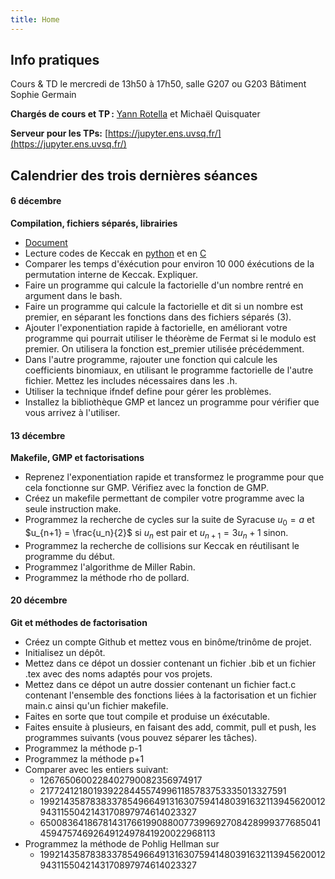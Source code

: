 ```yaml
---
title: Home
---
```


## Info pratiques

Cours & TD le mercredi de 13h50 à 17h50, salle G207 ou G203 Bâtiment Sophie Germain

**Chargés de cours et TP :** [Yann Rotella](https://rotella.fr/) et Michaël Quisquater

**Serveur pour les TPs:** [https://jupyter.ens.uvsq.fr/](https://jupyter.ens.uvsq.fr/)

## Calendrier des trois dernières séances

#### 6 décembre 

**Compilation, fichiers séparés, librairies**
   - [Document](tds/CompilationBasiqueC.pdf)
   - Lecture codes de Keccak en [python](tds/KeccakPython.py) et en [C](tds/KeccakC.c)
   - Comparer les temps d'éxécution pour environ 10 000 éxécutions de la permutation interne de Keccak. Expliquer.
   - Faire un programme qui calcule la factorielle d'un nombre rentré en argument dans le bash.
   - Faire un programme qui calcule la factorielle et dit si un nombre est premier, en séparant les fonctions dans des fichiers séparés (3).
   - Ajouter l'exponentiation rapide à factorielle, en améliorant votre programme qui pourrait utiliser le théorème de Fermat si le modulo est premier. On utilisera la fonction est_premier utilisée précédemment.
   - Dans l'autre programme, rajouter une fonction qui calcule les coefficients binomiaux, en utilisant le programme factorielle de l'autre fichier. Mettez les includes nécessaires dans les .h.
   - Utiliser la technique ifndef define pour gérer les problèmes.
   - Installez la bibliothèque GMP et lancez un programme pour vérifier que vous arrivez à l'utiliser.


#### 13 décembre 

**Makefile, GMP et factorisations**
   - Reprenez l'exponentiation rapide et transformez le programme pour que cela fonctionne sur GMP. Vérifiez avec la fonction de GMP.
   - Créez un makefile permettant de compiler votre programme avec la seule instruction make. 
   - Programmez la recherche de cycles sur la suite de Syracuse $u_0 = a$ et $u_{n+1} = \frac{u_n}{2}$ si $u_n$ est pair et $u_{n+1} = 3u_n + 1$ sinon.
   - Programmez la recherche de collisions sur Keccak en réutilisant le programme du début.
   - Programmez l'algorithme de Miller Rabin.
   - Programmez la méthode rho de pollard.

   
#### 20 décembre 

**Git et méthodes de factorisation**
   - Créez un compte Github et mettez vous en binôme/trinôme de projet.
   - Initialisez un dépôt. 
   - Mettez dans ce dépot un dossier contenant un fichier .bib et un fichier .tex avec des noms adaptés pour vos projets.
   - Mettez dans ce dépot un autre dossier contenant un fichier fact.c contenant l'ensemble des fonctions liées à la factorisation et un fichier main.c ainsi qu'un fichier makefile.
   - Faites en sorte que tout compile et produise un éxécutable.
   - Faites ensuite à plusieurs, en faisant des add, commit, pull et push, les programmes suivants (vous pouvez séparer les tâches).
   - Programmez la méthode p-1
   - Programmez la méthode p+1
   - Comparer avec les entiers suivant:
      - 1267650600228402790082356974917
      - 2177241218019392284455749961185783753335013327591
      - 199214358783833785496649131630759414803916321139456200129431155042143170897974614023327
      - 6500836418678143176619908800773996927084289993776850414594757469264912497841920022968113
   - Programmez la méthode de Pohlig Hellman sur
      - 199214358783833785496649131630759414803916321139456200129431155042143170897974614023327


  

